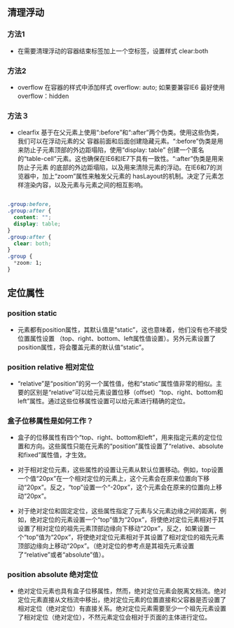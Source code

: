 ## 清理浮动

### 方法1
- 在需要清理浮动的容器结束标签加上一个空标签，设置样式 clear:both

### 方法2
- overflow 在容器的样式中添加样式 overflow: auto; 如果要兼容IE6  最好使用overflow：hidden

### 方法３

- clearfix 基于在父元素上使用“:before”和“:after”两个伪类。使用这些伪类，我们可以在浮动元素的父
容器前面和后面创建隐藏元素。“:before”伪类是用来防止子元素顶部的外边距塌陷，使用“display: table”
创建一个匿名的“table-cell”元素。这也确保在IE6和IE7下具有一致性。“:after”伪类是用来防止子元素
的底部的外边距塌陷，以及用来清除元素的浮动。在IE6和7的浏览器中，加上“zoom”属性来触发父元素的
hasLayout的机制。决定了元素怎样渲染内容，以及元素与元素之间的相互影响。

``` css

.group:before,
.group:after {
  content: "";
  display: table;
}
.group:after {
  clear: both;
}
.group {
  *zoom: 1;
}

```

## 定位属性

### position static

- 元素都有position属性，其默认值是“static”，这也意味着，他们没有也不接受位置属性设置
（top、right、bottom、left属性值设置）。另外元素设置了position属性，将会覆盖元素的默认值“static”。

### position relative 相对定位

- “relative”是“position”的另一个属性值，他和“static”属性值非常的相似。主要的区别是“relative”可以给元素设置位移（offset）“top、right、bottom和left”属性。通过这些位移属性设置可以给元素进行精确的定位。

### 盒子位移属性是如何工作？

- 盒子的位移属性有四个“top、right、bottom和left”，用来指定元素的定位位置和方向。这些属性只能在元素的“position”属性设置了“relative、absolute和fixed”属性值，才生效。

- 对于相对定位元素，这些属性的设置让元素从默认位置移动。例如，top设置一个值“20px”在一个相对定位的元素上，这个元素会在原来位置向下移动“20px”。反之，“top”设置一个“-20px”，这个元素会在原来的位置向上移动“20px”。

- 对于绝对定位和固定定位，这些属性指定了元素与父元素边缘之间的距离，例如，绝对定位的元素设置一个“top”值为“20px”，将使绝对定位元素相对于其设置了相对定位的祖先元素顶部边缘向下移动“20px”，反之，如果设置一个“top”值为“20px”，将使绝对定位元素相对于其设置了相对定位的祖先元素顶部边缘向上移动“20px”。（绝对定位的参考点是其祖先元素设置了“relative”或者“absolute”值）。

### position absolute 绝对定位

- 绝对定位元素也具有盒子位移属性，然而，绝对定位元素会脱离文档流。绝对定位元素直接从文档流中移出，绝对定位元素的位置直接和父容器是否设置了相对定位（绝对定位）有直接关系。绝对定位元素需要至少一个祖先元素设置了相对定位（绝对定位），不然元素定位会相对于页面的主体进行定位。
